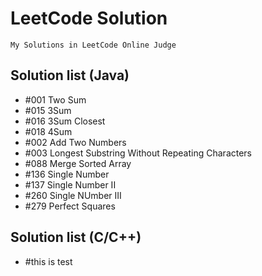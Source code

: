 # LeetCode Solution
    My Solutions in LeetCode Online Judge

## Solution list (Java)
+ #001 Two Sum
+ #015 3Sum
+ #016 3Sum Closest
+ #018 4Sum
+ #002 Add Two Numbers
+ #003 Longest Substring Without Repeating Characters
+ #088 Merge Sorted Array
+ #136 Single Number
+ #137 Single Number II
+ #260 Single NUmber III
+ #279 Perfect Squares

## Solution list (C/C++)

+ #this is test
